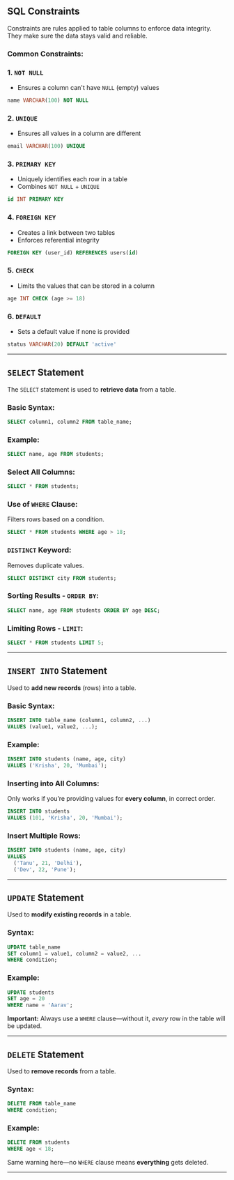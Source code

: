 ## SQL Constraints

Constraints are rules applied to table columns to enforce data integrity. They make sure the data stays valid and reliable.

### Common Constraints:

### 1. `NOT NULL`

* Ensures a column can't have `NULL` (empty) values

```sql
name VARCHAR(100) NOT NULL
```

### 2. `UNIQUE`

* Ensures all values in a column are different

```sql
email VARCHAR(100) UNIQUE
```

### 3. `PRIMARY KEY`

* Uniquely identifies each row in a table
* Combines `NOT NULL` + `UNIQUE`

```sql
id INT PRIMARY KEY
```

### 4. `FOREIGN KEY`

* Creates a link between two tables
* Enforces referential integrity

```sql
FOREIGN KEY (user_id) REFERENCES users(id)
```

### 5. `CHECK`

* Limits the values that can be stored in a column

```sql
age INT CHECK (age >= 18)
```

### 6. `DEFAULT`

* Sets a default value if none is provided

```sql
status VARCHAR(20) DEFAULT 'active'
```
---

## `SELECT` Statement

The `SELECT` statement is used to **retrieve data** from a table.

### Basic Syntax:

```sql
SELECT column1, column2 FROM table_name;
```

### Example:

```sql
SELECT name, age FROM students;
```

### Select All Columns:

```sql
SELECT * FROM students;
```

### Use of `WHERE` Clause:

Filters rows based on a condition.

```sql
SELECT * FROM students WHERE age > 18;
```

### `DISTINCT` Keyword:

Removes duplicate values.

```sql
SELECT DISTINCT city FROM students;
```

### Sorting Results - `ORDER BY`:

```sql
SELECT name, age FROM students ORDER BY age DESC;
```

### Limiting Rows - `LIMIT`:

```sql
SELECT * FROM students LIMIT 5;
```

---

## `INSERT INTO` Statement

Used to **add new records** (rows) into a table.

### Basic Syntax:

```sql
INSERT INTO table_name (column1, column2, ...)
VALUES (value1, value2, ...);
```

### Example:

```sql
INSERT INTO students (name, age, city)
VALUES ('Krisha', 20, 'Mumbai');
```

### Inserting into All Columns:

Only works if you’re providing values for **every column**, in correct order.

```sql
INSERT INTO students
VALUES (101, 'Krisha', 20, 'Mumbai');
```

### Insert Multiple Rows:

```sql
INSERT INTO students (name, age, city)
VALUES 
  ('Tanu', 21, 'Delhi'),
  ('Dev', 22, 'Pune');
```
---

## `UPDATE` Statement

Used to **modify existing records** in a table.

### Syntax:

```sql
UPDATE table_name
SET column1 = value1, column2 = value2, ...
WHERE condition;
```

### Example:

```sql
UPDATE students
SET age = 20
WHERE name = 'Aarav';
```

**Important:** Always use a `WHERE` clause—without it, *every* row in the table will be updated.

---

## `DELETE` Statement

Used to **remove records** from a table.

### Syntax:

```sql
DELETE FROM table_name
WHERE condition;
```

### Example:

```sql
DELETE FROM students
WHERE age < 18;
```

Same warning here—no `WHERE` clause means **everything** gets deleted.

---